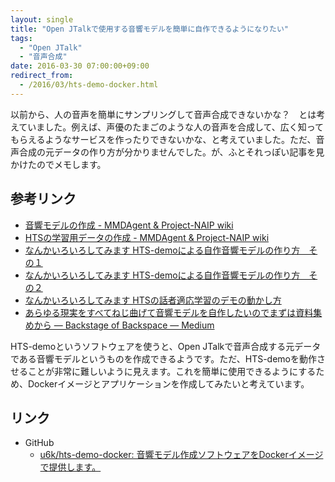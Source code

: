 ```yaml
---
layout: single
title: "Open JTalkで使用する音響モデルを簡単に自作できるようになりたい"
tags:
  - "Open JTalk"
  - "音声合成"
date: 2016-03-30 07:00:00+09:00
redirect_from:
  - /2016/03/hts-demo-docker.html
---
```


以前から、人の音声を簡単にサンプリングして音声合成できないかな？　とは考えていました。例えば、声優のたまごのような人の音声を合成して、広く知ってもらえるようなサービスを作ったりできないかな、と考えていました。ただ、音声合成の元データの作り方が分かりませんでした。が、ふとそれっぽい記事を見かけたのでメモします。

## 参考リンク

* [音響モデルの作成 - MMDAgent & Project-NAIP wiki](http://cube370.wiki.fc2.com/wiki/%E9%9F%B3%E9%9F%BF%E3%83%A2%E3%83%87%E3%83%AB%E3%81%AE%E4%BD%9C%E6%88%90)
* [HTSの学習用データの作成 - MMDAgent & Project-NAIP wiki](http://cube370.wiki.fc2.com/wiki/HTS%E3%81%AE%E5%AD%A6%E7%BF%92%E7%94%A8%E3%83%87%E3%83%BC%E3%82%BF%E3%81%AE%E4%BD%9C%E6%88%90)
* [なんかいろいろしてみます HTS-demoによる自作音響モデルの作り方　その１](http://akihiro0105.blog55.fc2.com/blog-entry-12.html)
* [なんかいろいろしてみます HTS-demoによる自作音響モデルの作り方　その２](http://akihiro0105.blog55.fc2.com/blog-entry-13.html)
* [なんかいろいろしてみます HTSの話者適応学習のデモの動かし方](http://akihiro0105.blog55.fc2.com/blog-entry-107.html)
* [あらゆる現実をすべてねじ曲げて音響モデルを自作したいのでまずは資料集めから — Backstage of Backspace — Medium](https://medium.com/backstage-of-backspace/%E3%81%82%E3%82%89%E3%82%86%E3%82%8B%E7%8F%BE%E5%AE%9F%E3%82%92%E3%81%99%E3%81%B9%E3%81%A6%E3%81%AD%E3%81%98%E6%9B%B2%E3%81%92%E3%81%A6%E9%9F%B3%E9%9F%BF%E3%83%A2%E3%83%87%E3%83%AB%E3%82%92%E8%87%AA%E4%BD%9C%E3%81%97%E3%81%9F%E3%81%84%E3%81%AE%E3%81%A7%E3%81%BE%E3%81%9A%E3%81%AF%E8%B3%87%E6%96%99%E9%9B%86%E3%82%81%E3%81%8B%E3%82%89-2f1a7721db5e#.odeuwqhph)

HTS-demoというソフトウェアを使うと、Open JTalkで音声合成する元データである音響モデルというものを作成できるようです。ただ、HTS-demoを動作させることが非常に難しいように見えます。これを簡単に使用できるようにするため、Dockerイメージとアプリケーションを作成してみたいと考えています。

## リンク

* GitHub
    * [u6k/hts-demo-docker: 音響モデル作成ソフトウェアをDockerイメージで提供します。](https://github.com/u6k/hts-demo-docker)
